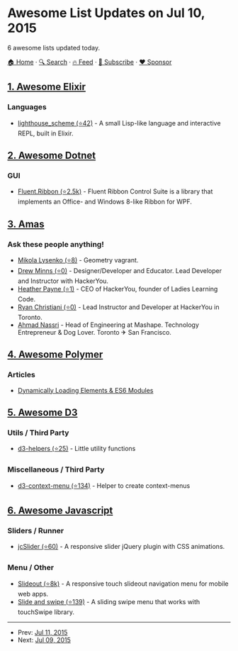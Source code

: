 # Awesome List Updates on Jul 10, 2015

6 awesome lists updated today.

[🏠 Home](/README.md) · [🔍 Search](https://www.trackawesomelist.com/search/) · [🔥 Feed](https://www.trackawesomelist.com/rss.xml) · [📮 Subscribe](https://trackawesomelist.us17.list-manage.com/subscribe?u=d2f0117aa829c83a63ec63c2f&id=36a103854c) · [❤️  Sponsor](https://github.com/sponsors/theowenyoung)



## [1. Awesome Elixir](/content/h4cc/awesome-elixir/README.md)

### Languages

*   [lighthouse\_scheme (⭐42)](https://github.com/jwhiteman/lighthouse-scheme) - A small Lisp-like language and interactive REPL, built in Elixir.

## [2. Awesome Dotnet](/content/quozd/awesome-dotnet/README.md)

### GUI

*   [Fluent.Ribbon (⭐2.5k)](https://github.com/fluentribbon/Fluent.Ribbon) - Fluent Ribbon Control Suite is a library that implements an Office- and Windows 8-like Ribbon for WPF.

## [3. Amas](/content/sindresorhus/amas/README.md)

### Ask these people anything!

*   [Mikola Lysenko (⭐8)](https://github.com/mikolalysenko/ama) - Geometry vagrant.
*   [Drew Minns (⭐0)](https://github.com/drewminns/ama) - Designer/Developer and Educator. Lead Developer and Instructor with HackerYou.
*   [Heather Payne (⭐1)](https://github.com/heatherpayne/ama) - CEO of HackerYou, founder of Ladies Learning Code.
*   [Ryan Christiani (⭐0)](https://github.com/Rchristiani/ama) - Lead Instructor and Developer at HackerYou in Toronto.
*   [Ahmad Nassri](https://github.com/ahmadnassri/ama) - Head of Engineering at Mashape. Technology Entrepreneur & Dog Lover. Toronto ✈ San Francisco.

## [4. Awesome Polymer](/content/Granze/awesome-polymer/README.md)

### Articles

*   [Dynamically Loading Elements & ES6 Modules](http://addyosmani.github.io/webcomponent-samples/polymer/modules/)

## [5. Awesome D3](/content/wbkd/awesome-d3/README.md)

### Utils / Third Party

*   [d3-helpers (⭐25)](https://github.com/bahmutov/d3-helpers) - Little utility functions

### Miscellaneous / Third Party

*   [d3-context-menu (⭐134)](https://github.com/patorjk/d3-context-menu) - Helper to create context-menus

## [6. Awesome Javascript](/content/sorrycc/awesome-javascript/README.md)

### Sliders / Runner

*   [jcSlider (⭐60)](https://github.com/JoanClaret/jcSlider) - A responsive slider jQuery plugin with CSS animations.

### Menu / Other

*   [Slideout (⭐8k)](https://github.com/mango/slideout) - A responsive touch slideout navigation menu for mobile web apps.
*   [Slide and swipe (⭐139)](https://github.com/JoanClaret/slide-and-swipe-menu) - A sliding swipe menu that works with touchSwipe library.

---

- Prev: [Jul 11, 2015](/content/2015/07/11/README.md)
- Next: [Jul 09, 2015](/content/2015/07/09/README.md)